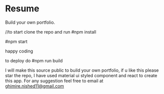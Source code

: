 # Resume
Build your own portfolio.


//to start
clone the repo and run
#npm install

#npm start

happy coding

to deploy do
#npm run build


I will make this  source public  to build your own portfolio, if u like this please star the repo, 
I have used material ui styled component and react to create this app.
For any suggestion feel free to email at ghimire.nished11@gmail.com
